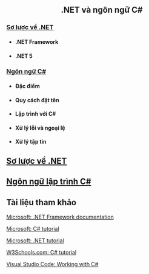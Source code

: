 <h2 align="center"> 
.NET và ngôn ngữ C#
</h2>

<div class="header">
<h3><a href="#dotnet">Sơ lược về .NET</a></h3>
<ul>
    <li><h4>.NET Framework</h4></li>
    <li><h4>.NET 5</h4></li>
</ul>

<h3><a href="#csconcepts">Ngôn ngữ C#</a></h3>
<ul>
    <li>
        <h4>Đặc điểm</h4>
    </li>
    <li>
        <h4>Quy cách đặt tên </h4>
    </li>
    <li>
        <h4>Lập trình với C#</h4>
    </li>
    <li>
        <h4>Xử lý lỗi và ngoại lệ </h4>
    </li>
    <li>
        <h4>Xử lý tập tin </h4>
    </li>
</ul>

</div>

## <a href="dotnet" name="dotnet">Sơ lược về .NET </a>

## <a href="cs" name="csconcepts">Ngôn ngữ lập trình C#</a>

## Tài liệu tham khảo

[Microsoft: .NET Framework documentation](https://docs.microsoft.com/en-us/dotnet/framework/)

[Microsoft: C# tutorial](https://docs.microsoft.com/en-us/dotnet/csharp/)

[Microsoft: .NET tutorial](https://dotnet.microsoft.com/learn/dotnet/in-browser-tutorial/)

[W3Schools.com: C# tutorial](https://www.w3schools.com/cs/index.php/)

[Visual Studio Code: Working with C#](https://code.visualstudio.com/docs/languages/csharp/)
